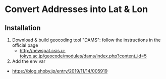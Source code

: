 # Convert Addresses into Lat & Lon

## Installation

1. Download & build geocoding tool "DAMS": follow the instructions in the official page
   - http://newspat.csis.u-tokyo.ac.jp/geocode/modules/dams/index.php?content_id=5
1. Add the env var
- https://blog.shoby.jp/entry/2019/11/14/005919


